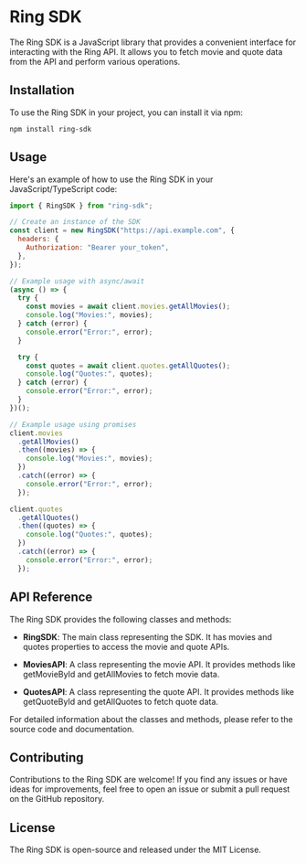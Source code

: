 # Ring SDK

The Ring SDK is a JavaScript library that provides a convenient interface for interacting with the Ring API. It allows you to fetch movie and quote data from the API and perform various operations.

## Installation

To use the Ring SDK in your project, you can install it via npm:

`npm install ring-sdk`

## Usage

Here's an example of how to use the Ring SDK in your JavaScript/TypeScript code:

```javascript
import { RingSDK } from "ring-sdk";

// Create an instance of the SDK
const client = new RingSDK("https://api.example.com", {
  headers: {
    Authorization: "Bearer your_token",
  },
});

// Example usage with async/await
(async () => {
  try {
    const movies = await client.movies.getAllMovies();
    console.log("Movies:", movies);
  } catch (error) {
    console.error("Error:", error);
  }

  try {
    const quotes = await client.quotes.getAllQuotes();
    console.log("Quotes:", quotes);
  } catch (error) {
    console.error("Error:", error);
  }
})();

// Example usage using promises
client.movies
  .getAllMovies()
  .then((movies) => {
    console.log("Movies:", movies);
  })
  .catch((error) => {
    console.error("Error:", error);
  });

client.quotes
  .getAllQuotes()
  .then((quotes) => {
    console.log("Quotes:", quotes);
  })
  .catch((error) => {
    console.error("Error:", error);
  });
```

## API Reference

The Ring SDK provides the following classes and methods:

- **RingSDK**: The main class representing the SDK. It has movies and quotes properties to access the movie and quote APIs.

- **MoviesAPI**: A class representing the movie API. It provides methods like getMovieById and getAllMovies to fetch movie data.

- **QuotesAPI**: A class representing the quote API. It provides methods like getQuoteById and getAllQuotes to fetch quote data.

For detailed information about the classes and methods, please refer to the source code and documentation.

## Contributing

Contributions to the Ring SDK are welcome! If you find any issues or have ideas for improvements, feel free to open an issue or submit a pull request on the GitHub repository.

## License

The Ring SDK is open-source and released under the MIT License.
